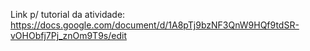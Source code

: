 Link p/ tutorial da atividade:
https://docs.google.com/document/d/1A8pTj9bzNF3QnW9HQf9tdSR-vOHObfj7Pj_znOm9T9s/edit
